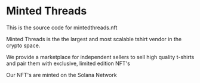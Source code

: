 # Minted Threads

This is the source code for mintedthreads.nft

Minted Threads is the the largest and most scalable tshirt vendor in the crypto space.

We provide a marketplace for independent sellers to sell high quality t-shirts and pair them
with exclusive, limited edition NFT's

Our NFT's are minted on the Solana Network

